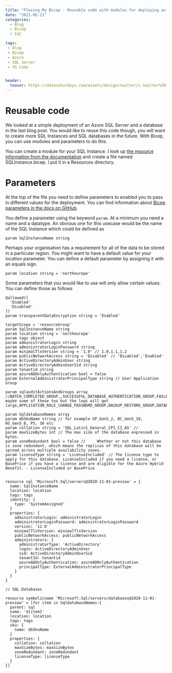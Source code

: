 ```yaml
---
title: "Flexing My Bicep - Reusable code with modules for deploying an Azure SQL Server"
date: "2021-05-21" 
categories:
  - Blog
  - Bicep
  - IaC

tags:
 - Blog
 - Bicep
 - Azure
 - SQL Server
 - VS Code


header:
  teaser: https://datasaturdays.com/assets/design/twitter/c.twitter%201r.png
---
```


# Reusable code

We looked at a simple deployment of an Azure SQL Server and a database in the last blog post. You would like to reuse this code though, you will want to create more SQL Instances and SQL databases in the future. With Bicep, you can use modules and parameters to do this.

You can create a module for your SQL Instance. I look up [the resource information from the documentation](https://docs.microsoft.com/en-us/azure/templates/microsoft.sql/servers/databases?tabs=bicep?WT.mc_id=DP-MVP-5002693) and create a file named SQLInstance.bicep. I put it in a Resources directory.

# Parameters

At the top of the file you need to define parameters to enabled you to pass in different values for the deployment. You can find information about [Bicep parameters in the docs on GitHub](https://github.com/Azure/bicep/blob/main/docs/spec/parameters.md).

You define a parameter using the keyword `param`. At a minimum you need a name and a datatype. An obvious one for this usecase would be the name of the SQL Instance which could be defined as

````
param SqlInstanceName string
````

Perhaps your organisation has a requirement for all of the data to be stored in a particular region. You might want to have a default value for your location parameter. You can define a default parameter by assigning it with an equals sign.

````
param location string = 'northeurope'
````
Some parameters that you would like to use will only allow certain values. You can define those as follows
````
@allowed([
  'Enabled'
  'Disabled'
])
param transparentDataEncryption string = 'Enabled'
````

````
targetScope = 'resourceGroup'
param SqlInstanceName string
param location string = 'northeurope'
param tags object
param administratorLogin string
param administratorLoginPassword string
param minimalTlsVersion string = '1.0' // 1.0,1.1,1.2
param publicNetworkAccess string = 'Disabled' // 'Disabled','Enabled'
param ActiveDirectoryAdminUser string
param ActiveDirectoryAdminUserSid string
param tenantid string
param azureADOnlyAuthentication bool = false
param ExternalAdministratorPrincipalType string // User Application Group  

param sqlauditActionsAndGroups array  //BATCH_COMPLETED_GROUP,,SUCCESSFUL_DATABASE_AUTHENTICATION_GROUP,FAILED_DATABASE_AUTHENTICATION_GROUP maybe some of these too but the logs will get large,APPLICATION_ROLE_CHANGE_PASSWORD_GROUP,BACKUP_RESTORE_GROUP,DATABASE_LOGOUT_GROUP,DATABASE_OBJECT_CHANGE_GROUP,DATABASE_OBJECT_OWNERSHIP_CHANGE_GROUP,DATABASE_OBJECT_PERMISSION_CHANGE_GROUP,DATABASE_OPERATION_GROUP,DATABASE_PERMISSION_CHANGE_GROUP,DATABASE_PRINCIPAL_CHANGE_GROUP,DATABASE_PRINCIPAL_IMPERSONATION_GROUP,DATABASE_ROLE_MEMBER_CHANGE_GROUP,FAILED_DATABASE_AUTHENTICATION_GROUP,SCHEMA_OBJECT_ACCESS_GROUP,SCHEMA_OBJECT_CHANGE_GROUP,SCHEMA_OBJECT_OWNERSHIP_CHANGE_GROUP,SCHEMA_OBJECT_PERMISSION_CHANGE_GROUP,SUCCESSFUL_DATABASE_AUTHENTICATION_GROUP,USER_CHANGE_PASSWORD_GROUP,BATCH_STARTED_GROUP,BATCH_COMPLETED_GROUP

param SqldatabaseNames array
param dbSkuName string // for example GP_Gen5_2, BC_Gen5_10, HS_Gen5_8, P5, S0 etc
param collation string = 'SQL_Latin1_General_CP1_CI_AS' //
param maxSizeBytes int // The max size of the database expressed in bytes.
param zoneRedundant bool = false // 	Whether or not this database is zone redundant, which means the replicas of this database will be spread across multiple availability zones.
param licenseType string = 'LicenseIncluded' //	The license type to apply for this database. LicenseIncluded if you need a license, or BasePrice if you have a license and are eligible for the Azure Hybrid Benefit. - LicenseIncluded or BasePrice


resource sql 'Microsoft.Sql/servers@2020-11-01-preview' = {
  name: SqlInstanceName
  location: location
  tags: tags
  identity: {
    type: 'SystemAssigned'
  }
  properties: {
    administratorLogin: administratorLogin
    administratorLoginPassword: administratorLoginPassword
    version: '12.0'
    minimalTlsVersion: minimalTlsVersion
    publicNetworkAccess: publicNetworkAccess
    administrators: {
      administratorType: 'ActiveDirectory'
      login: ActiveDirectoryAdminUser
      sid: ActiveDirectoryAdminUserSid
      tenantId: tenantid
      azureADOnlyAuthentication: azureADOnlyAuthentication
      principalType: ExternalAdministratorPrincipalType
    }
  }
}

// SQL Databases

resource symbolicname 'Microsoft.Sql/servers/databases@2020-11-01-preview' = [for item in SqldatabaseNames:{
  parent: sql
  name: '${item}'
  location: location
  tags: tags
  sku: {
    name: dbSkuName
  }
  properties: {
    collation: collation
    maxSizeBytes: maxSizeBytes
    zoneRedundant: zoneRedundant
    licenseType: licenseType
  }
}]
````


